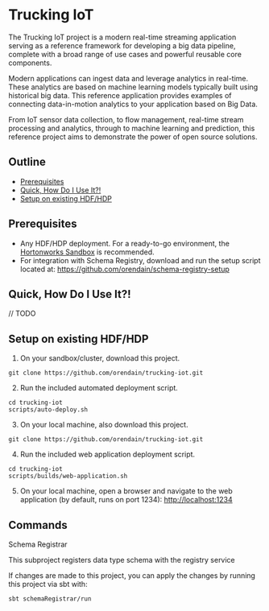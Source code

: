 # Trucking IoT

The Trucking IoT project is a modern real-time streaming application serving as a reference framework for developing a big data pipeline, complete with a broad range of use cases and powerful reusable core components.

Modern applications can ingest data and leverage analytics in real-time.  These analytics are based on machine learning models typically built using historical big data.  This reference application provides examples of connecting data-in-motion analytics to your application based on Big Data.

From IoT sensor data collection, to flow management, real-time stream processing and analytics, through to machine learning and prediction, this reference project aims to demonstrate the power of open source solutions.

## Outline

-   [Prerequisites](#prerequisites)
-   [Quick, How Do I Use It?!](#quick-how-do-i-use-it)
-   [Setup on existing HDF/HDP](#setup-on-existing-hdf-hdp)

## Prerequisites

-   Any HDF/HDP deployment.  For a ready-to-go environment, the [Hortonworks Sandbox](#) is recommended.
-   For integration with Schema Registry, download and run the setup script located at: <https://github.com/orendain/schema-registry-setup>

## Quick, How Do I Use It?!

// TODO

## Setup on existing HDF/HDP

1.  On your sandbox/cluster, download this project.
```
git clone https://github.com/orendain/trucking-iot.git
```

2.  Run the included automated deployment script.
```
cd trucking-iot
scripts/auto-deploy.sh
```

3.  On your local machine, also download this project.
```
git clone https://github.com/orendain/trucking-iot.git
```

4.  Run the included web application deployment script.
```
cd trucking-iot
scripts/builds/web-application.sh
```

5.  On your local machine, open a browser and navigate to the web application (by default, runs on port 1234): <http://localhost:1234>

## Commands

Schema Registrar

This subproject registers data type schema with the registry service

If changes are made to this project, you can apply the changes by running this project via sbt with:

```
sbt schemaRegistrar/run
```
